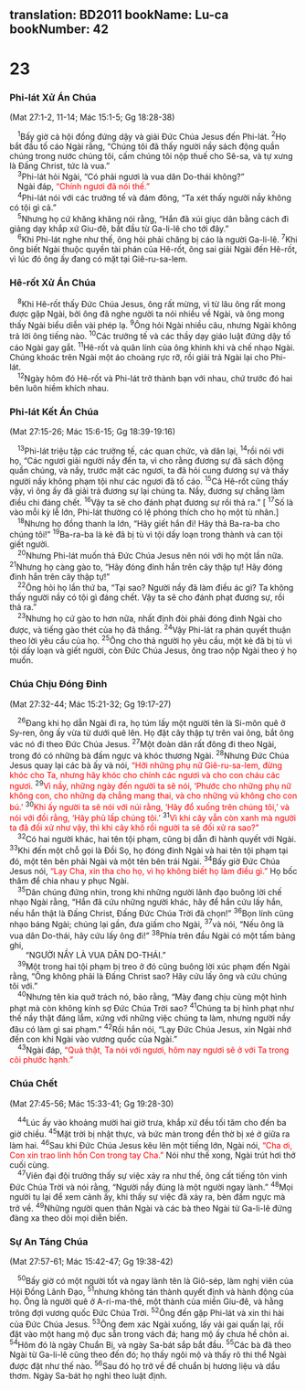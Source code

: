 translation: BD2011
bookName: Lu-ca 
bookNumber: 42
-------

<div class="title"><h1>23</h1><h3>Phi-lát Xử Án Chúa</h3><p>(Mat 27:1-2, 11-14; Mác 15:1-5; Gg 18:28-38)</p></div>
<span class="verse lu_23_1"> <sup>1</sup>Bấy giờ cả hội đồng đứng dậy và giải Ðức Chúa Jesus đến Phi-lát. </span>
<span class="verse lu_23_2"><sup>2</sup>Họ bắt đầu tố cáo Ngài rằng, “Chúng tôi đã thấy người nầy sách động quần chúng trong nước chúng tôi, cấm chúng tôi nộp thuế cho Sê-sa, và tự xưng là Ðấng Christ, tức là vua.”<br/></span>
<span class="verse lu_23_3"> <sup>3</sup>Phi-lát hỏi Ngài, “Có phải ngươi là vua dân Do-thái không?”<br/> Ngài đáp, <font color="red">“Chính ngươi đã nói thế.”</font><br/></span>
<span class="verse lu_23_4"> <sup>4</sup>Phi-lát nói với các trưởng tế và đám đông, “Ta xét thấy người nầy không có tội gì cả.”<br/></span>
<span class="verse lu_23_5"> <sup>5</sup>Nhưng họ cứ khăng khăng nói rằng, “Hắn đã xúi giục dân bằng cách đi giảng dạy khắp xứ Giu-đê, bắt đầu từ Ga-li-lê cho tới đây.”<br/></span>
<span class="verse lu_23_6"> <sup>6</sup>Khi Phi-lát nghe như thế, ông hỏi phải chăng bị cáo là người Ga-li-lê. </span>
<span class="verse lu_23_7"><sup>7</sup>Khi ông biết Ngài thuộc quyền tài phán của Hê-rốt, ông sai giải Ngài đến Hê-rốt, vì lúc đó ông ấy đang có mặt tại Giê-ru-sa-lem.<br/></span>
<div class="title"><h3>Hê-rốt Xử Án Chúa</h3></div>
<span class="verse lu_23_8"> <sup>8</sup>Khi Hê-rốt thấy Ðức Chúa Jesus, ông rất mừng, vì từ lâu ông rất mong được gặp Ngài, bởi ông đã nghe người ta nói nhiều về Ngài, và ông mong thấy Ngài biểu diễn vài phép lạ. </span>
<span class="verse lu_23_9"><sup>9</sup>Ông hỏi Ngài nhiều câu, nhưng Ngài không trả lời ông tiếng nào. </span>
<span class="verse lu_23_10"><sup>10</sup>Các trưởng tế và các thầy dạy giáo luật đứng dậy tố cáo Ngài gay gắt. </span>
<span class="verse lu_23_11"><sup>11</sup>Hê-rốt và quân lính của ông khinh khi và chế nhạo Ngài. Chúng khoác trên Ngài một áo choàng rực rỡ, rồi giải trả Ngài lại cho Phi-lát.<br/></span>
<span class="verse lu_23_12"> <sup>12</sup>Ngày hôm đó Hê-rốt và Phi-lát trở thành bạn với nhau, chứ trước đó hai bên luôn hiềm khích nhau.<br/></span>
<div class="title"><h3>Phi-lát Kết Án Chúa</h3><p>(Mat 27:15-26; Mác 15:6-15; Gg 18:39-19:16)</p></div>
<span class="verse lu_23_13"> <sup>13</sup>Phi-lát triệu tập các trưởng tế, các quan chức, và dân lại, </span>
<span class="verse lu_23_14"><sup>14</sup>rồi nói với họ, “Các ngươi giải người nầy đến ta, vì cho rằng đương sự đã sách động quần chúng, và nầy, trước mặt các ngươi, ta đã hỏi cung đương sự và thấy người nầy không phạm tội như các ngươi đã tố cáo. </span>
<span class="verse lu_23_15"><sup>15</sup>Cả Hê-rốt cũng thấy vậy, vì ông ấy đã giải trả đương sự lại chúng ta. Nầy, đương sự chẳng làm điều chi đáng chết. </span>
<span class="verse lu_23_16"><sup>16</sup>Vậy ta sẽ cho đánh phạt đương sự rồi thả ra.” [</span>
<span class="verse lu_23_17"><sup>17</sup>Số là vào mỗi kỳ lễ lớn, Phi-lát thường có lệ phóng thích cho họ một tù nhân.] <br/></span>
<span class="verse lu_23_18"> <sup>18</sup>Nhưng họ đồng thanh la lớn, “Hãy giết hắn đi! Hãy thả Ba-ra-ba cho chúng tôi!” </span>
<span class="verse lu_23_19"><sup>19</sup>Ba-ra-ba là kẻ đã bị tù vì tội dấy loạn trong thành và can tội giết người.<br/></span>
<span class="verse lu_23_20"> <sup>20</sup>Nhưng Phi-lát muốn thả Ðức Chúa Jesus nên nói với họ một lần nữa. </span>
<span class="verse lu_23_21"><sup>21</sup>Nhưng họ càng gào to, “Hãy đóng đinh hắn trên cây thập tự! Hãy đóng đinh hắn trên cây thập tự!”<br/></span>
<span class="verse lu_23_22"> <sup>22</sup>Ông hỏi họ lần thứ ba, “Tại sao? Người nầy đã làm điều ác gì? Ta không thấy người nầy có tội gì đáng chết. Vậy ta sẽ cho đánh phạt đương sự, rồi thả ra.”<br/></span>
<span class="verse lu_23_23"> <sup>23</sup>Nhưng họ cứ gào to hơn nữa, nhất định đòi phải đóng đinh Ngài cho được, và tiếng gào thét của họ đã thắng. </span>
<span class="verse lu_23_24"><sup>24</sup>Vậy Phi-lát ra phán quyết thuận theo lời yêu cầu của họ. </span>
<span class="verse lu_23_25"><sup>25</sup>Ông cho thả người họ yêu cầu, một kẻ đã bị tù vì tội dấy loạn và giết người, còn Ðức Chúa Jesus, ông trao nộp Ngài theo ý họ muốn.<br/></span>
<div class="title"><h3>Chúa Chịu Ðóng Ðinh</h3><p>(Mat 27:32-44; Mác 15:21-32; Gg 19:17-27)</p></div>
<span class="verse lu_23_26"> <sup>26</sup>Ðang khi họ dẫn Ngài đi ra, họ túm lấy một người tên là Si-môn quê ở Sy-ren, ông ấy vừa từ dưới quê lên. Họ đặt cây thập tự trên vai ông, bắt ông vác nó đi theo Ðức Chúa Jesus. </span>
<span class="verse lu_23_27"><sup>27</sup>Một đoàn dân rất đông đi theo Ngài, trong đó có những bà đấm ngực và khóc thương Ngài. </span>
<span class="verse lu_23_28"><sup>28</sup>Nhưng Ðức Chúa Jesus quay lại các bà ấy và nói, <font color="red">“Hỡi những phụ nữ Giê-ru-sa-lem, đừng khóc cho Ta, nhưng hãy khóc cho chính các ngươi và cho con cháu các ngươi. </font></span>
<span class="verse lu_23_29"><sup>29</sup><font color="red">Vì nầy, những ngày đến người ta sẽ nói, ‘Phước cho những phụ nữ không con, cho những dạ chẳng mang thai, và cho những vú không cho con bú.’ </font></span>
<span class="verse lu_23_30"><sup>30</sup><font color="red">Khi ấy người ta sẽ nói với núi rằng, ‘Hãy đổ xuống trên chúng tôi,’ và nói với đồi rằng, ‘Hãy phủ lấp chúng tôi.’ </font></span>
<span class="verse lu_23_31"><sup>31</sup><font color="red">Vì khi cây vẫn còn xanh mà người ta đã đối xử như vậy, thì khi cây khô rồi người ta sẽ đối xử ra sao?”</font><br/></span>
<span class="verse lu_23_32"> <sup>32</sup>Có hai người khác, hai tên tội phạm, cũng bị dẫn đi hành quyết với Ngài. </span>
<span class="verse lu_23_33"><sup>33</sup>Khi đến một chỗ gọi là Ðồi Sọ, họ đóng đinh Ngài và hai tên tội phạm tại đó, một tên bên phải Ngài và một tên bên trái Ngài. </span>
<span class="verse lu_23_34"><sup>34</sup>Bấy giờ Ðức Chúa Jesus nói, <font color="red">“Lạy Cha, xin tha cho họ, vì họ không biết họ làm điều gì.” </font>Họ bốc thăm để chia nhau y phục Ngài.<br/></span>
<span class="verse lu_23_35"> <sup>35</sup>Dân chúng đứng nhìn, trong khi những người lãnh đạo buông lời chế nhạo Ngài rằng, “Hắn đã cứu những người khác, hãy để hắn cứu lấy hắn, nếu hắn thật là Ðấng Christ, Ðấng Ðức Chúa Trời đã chọn!” </span>
<span class="verse lu_23_36"><sup>36</sup>Bọn lính cũng nhạo báng Ngài; chúng lại gần, đưa giấm cho Ngài, </span>
<span class="verse lu_23_37"><sup>37</sup>và nói, “Nếu ông là vua dân Do-thái, hãy cứu lấy ông đi!” </span>
<span class="verse lu_23_38"><sup>38</sup>Phía trên đầu Ngài có một tấm bảng ghi,<br/>  “NGƯỜI NẦY LÀ VUA DÂN DO-THÁI.”<br/></span>
<span class="verse lu_23_39"> <sup>39</sup>Một trong hai tội phạm bị treo ở đó cũng buông lời xúc phạm đến Ngài rằng, “Ông không phải là Ðấng Christ sao? Hãy cứu lấy ông và cứu chúng tôi với.”<br/></span>
<span class="verse lu_23_40"> <sup>40</sup>Nhưng tên kia quở trách nó, bảo rằng, “Mày đang chịu cùng một hình phạt mà còn không kính sợ Ðức Chúa Trời sao? </span>
<span class="verse lu_23_41"><sup>41</sup>Chúng ta bị hình phạt như thế nầy thật đáng lắm, xứng với những việc chúng ta làm, nhưng người nầy đâu có làm gì sai phạm.” </span>
<span class="verse lu_23_42"><sup>42</sup>Rồi hắn nói, “Lạy Ðức Chúa Jesus, xin Ngài nhớ đến con khi Ngài vào vương quốc của Ngài.”<br/></span>
<span class="verse lu_23_43"> <sup>43</sup>Ngài đáp, <font color="red">“Quả thật, Ta nói với ngươi, hôm nay ngươi sẽ ở với Ta trong cõi phước hạnh.” </font><br/></span>
<div class="title"><h3>Chúa Chết</h3><p>(Mat 27:45-56; Mác 15:33-41; Gg 19:28-30)</p></div>
<span class="verse lu_23_44"> <sup>44</sup>Lúc ấy vào khoảng mười hai giờ trưa, khắp xứ đều tối tăm cho đến ba giờ chiều. </span>
<span class="verse lu_23_45"><sup>45</sup>Mặt trời bị nhật thực, và bức màn trong đền thờ bị xé ở giữa ra làm hai. </span>
<span class="verse lu_23_46"><sup>46</sup>Sau khi Ðức Chúa Jesus kêu lên một tiếng lớn, Ngài nói, <font color="red">“Cha ơi, Con xin trao linh hồn Con trong tay Cha.”</font> Nói như thế xong, Ngài trút hơi thở cuối cùng.<br/></span>
<span class="verse lu_23_47"> <sup>47</sup>Viên đại đội trưởng thấy sự việc xảy ra như thế, ông cất tiếng tôn vinh Ðức Chúa Trời và nói rằng, “Người nầy đúng là một người ngay lành.” </span>
<span class="verse lu_23_48"><sup>48</sup>Mọi người tụ lại để xem cảnh ấy, khi thấy sự việc đã xảy ra, bèn đấm ngực mà trở về. </span>
<span class="verse lu_23_49"><sup>49</sup>Những người quen thân Ngài và các bà theo Ngài từ Ga-li-lê đứng đàng xa theo dõi mọi diễn biến.<br/></span>
<div class="title"><h3>Sự An Táng Chúa</h3><p>(Mat 27:57-61; Mác 15:42-47; Gg 19:38-42)</p></div>
<span class="verse lu_23_50"> <sup>50</sup>Bấy giờ có một người tốt và ngay lành tên là Giô-sép, làm nghị viên của Hội Ðồng Lãnh Ðạo, </span>
<span class="verse lu_23_51"><sup>51</sup>nhưng không tán thành quyết định và hành động của họ. Ông là người quê ở A-ri-ma-thê, một thành của miền Giu-đê, và hằng trông đợi vương quốc Ðức Chúa Trời. </span>
<span class="verse lu_23_52"><sup>52</sup>Ông đến gặp Phi-lát và xin thi hài của Ðức Chúa Jesus. </span>
<span class="verse lu_23_53"><sup>53</sup>Ông đem xác Ngài xuống, lấy vải gai quấn lại, rồi đặt vào một hang mộ đục sẵn trong vách đá; hang mộ ấy chưa hề chôn ai. </span>
<span class="verse lu_23_54"><sup>54</sup>Hôm đó là ngày Chuẩn Bị, và ngày Sa-bát sắp bắt đầu. </span>
<span class="verse lu_23_55"><sup>55</sup>Các bà đã theo Ngài từ Ga-li-lê cũng theo đến đó; họ thấy ngôi mộ và thấy rõ thi thể Ngài được đặt như thế nào. </span>
<span class="verse lu_23_56"><sup>56</sup>Sau đó họ trở về để chuẩn bị hương liệu và dầu thơm. Ngày Sa-bát họ nghỉ theo luật định.<br/></span>
